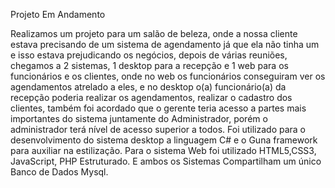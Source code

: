 Projeto Em Andamento

Realizamos um projeto para um salão de beleza, onde a nossa cliente estava precisando de um sistema de agendamento já que ela não tinha um e isso estava prejudicando os negócios, depois de várias reuniões, chegamos a 2 sistemas, 1 desktop para a recepção e 1 web para os funcionários e os clientes, onde no web os funcionários conseguiram ver os agendamentos atrelado a eles, e no desktop o(a)  funcionário(a) da recepção poderia realizar os agendamentos, realizar o cadastro dos clientes, também foi acordado que o gerente teria acesso a partes mais importantes do sistema juntamente do Administrador, porém o administrador terá nível de acesso superior a todos.
Foi utilizado para o desenvolvimento do sistema desktop a linguagem C# e o Guna framework para auxiliar na estilização.
Para o sistema Web foi utilizado HTML5,CSS3, JavaScript, PHP Estruturado.
E ambos os Sistemas Compartilham um único Banco de Dados Mysql.
